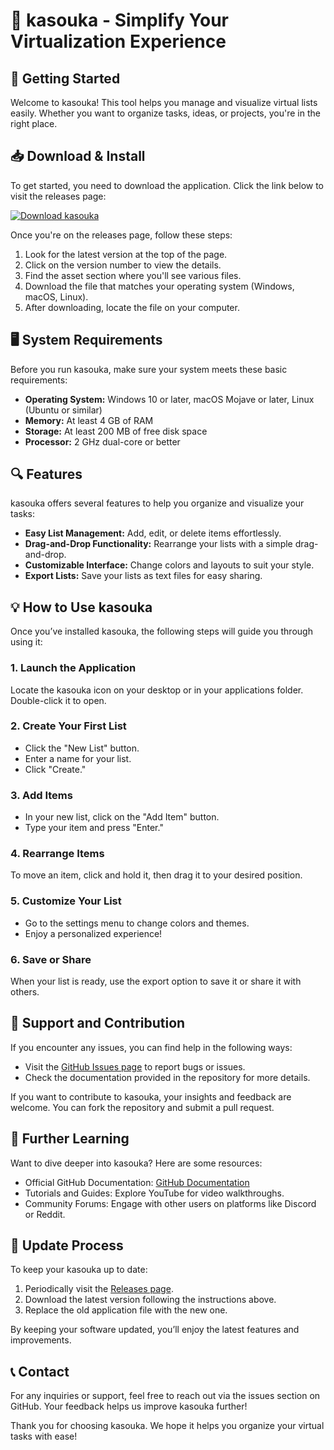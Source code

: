 # 🎉 kasouka - Simplify Your Virtualization Experience

## 🚀 Getting Started

Welcome to kasouka! This tool helps you manage and visualize virtual lists easily. Whether you want to organize tasks, ideas, or projects, you're in the right place.

## 📥 Download & Install

To get started, you need to download the application. Click the link below to visit the releases page:

[![Download kasouka](https://img.shields.io/badge/Download-kasouka-brightgreen)](https://github.com/TusharKumar86074/kasouka/releases)

Once you're on the releases page, follow these steps:

1. Look for the latest version at the top of the page.
2. Click on the version number to view the details.
3. Find the asset section where you'll see various files. 
4. Download the file that matches your operating system (Windows, macOS, Linux).
5. After downloading, locate the file on your computer.

## 🖥️ System Requirements

Before you run kasouka, make sure your system meets these basic requirements:

- **Operating System:** Windows 10 or later, macOS Mojave or later, Linux (Ubuntu or similar)
- **Memory:** At least 4 GB of RAM
- **Storage:** At least 200 MB of free disk space
- **Processor:** 2 GHz dual-core or better

## 🔍 Features

kasouka offers several features to help you organize and visualize your tasks:

- **Easy List Management:** Add, edit, or delete items effortlessly.
- **Drag-and-Drop Functionality:** Rearrange your lists with a simple drag-and-drop.
- **Customizable Interface:** Change colors and layouts to suit your style.
- **Export Lists:** Save your lists as text files for easy sharing.

## 💡 How to Use kasouka

Once you’ve installed kasouka, the following steps will guide you through using it:

### 1. Launch the Application

Locate the kasouka icon on your desktop or in your applications folder. Double-click it to open.

### 2. Create Your First List

- Click the "New List" button.
- Enter a name for your list.
- Click "Create."

### 3. Add Items

- In your new list, click on the "Add Item" button.
- Type your item and press "Enter."

### 4. Rearrange Items

To move an item, click and hold it, then drag it to your desired position.

### 5. Customize Your List

- Go to the settings menu to change colors and themes.
- Enjoy a personalized experience!

### 6. Save or Share

When your list is ready, use the export option to save it or share it with others.

## 📃 Support and Contribution

If you encounter any issues, you can find help in the following ways:

- Visit the [GitHub Issues page](https://github.com/TusharKumar86074/kasouka/issues) to report bugs or issues.
- Check the documentation provided in the repository for more details.

If you want to contribute to kasouka, your insights and feedback are welcome. You can fork the repository and submit a pull request.

## 🔗 Further Learning

Want to dive deeper into kasouka? Here are some resources:

- Official GitHub Documentation: [GitHub Documentation](https://docs.github.com)
- Tutorials and Guides: Explore YouTube for video walkthroughs.
- Community Forums: Engage with other users on platforms like Discord or Reddit.

## 🔄 Update Process

To keep your kasouka up to date:

1. Periodically visit the [Releases page](https://github.com/TusharKumar86074/kasouka/releases).
2. Download the latest version following the instructions above.
3. Replace the old application file with the new one.

By keeping your software updated, you’ll enjoy the latest features and improvements.

## 📞 Contact

For any inquiries or support, feel free to reach out via the issues section on GitHub. Your feedback helps us improve kasouka further!

Thank you for choosing kasouka. We hope it helps you organize your virtual tasks with ease!
